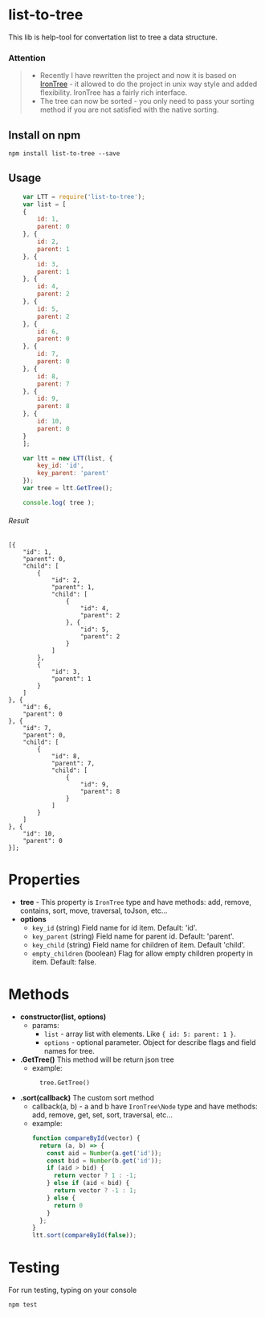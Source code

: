 # list-to-tree
This lib is help-tool for convertation list to tree a data structure.

### Attention
> * Recently I have rewritten the project and now it is based on [IronTree](https://github.com/DenQ/iron-tree) - it allowed to do the project in unix way style and added flexibility. IronTree has a fairly rich interface.
>* The tree can now be sorted - you only need to pass your sorting method if you are not satisfied with the native sorting.

## Install on npm
    npm install list-to-tree --save

## Usage
```js
    var LTT = require('list-to-tree');
    var list = [
    {
        id: 1,
        parent: 0
    }, {
        id: 2,
        parent: 1
    }, {
        id: 3,
        parent: 1
    }, {
        id: 4,
        parent: 2
    }, {
        id: 5,
        parent: 2
    }, {
        id: 6,
        parent: 0
    }, {
        id: 7,
        parent: 0
    }, {
        id: 8,
        parent: 7
    }, {
        id: 9,
        parent: 8
    }, {
        id: 10,
        parent: 0
    }
    ];

    var ltt = new LTT(list, {
        key_id: 'id',
        key_parent: 'parent'
    });
    var tree = ltt.GetTree();

    console.log( tree );
```
###### Result

    [{
        "id": 1,
        "parent": 0,
        "child": [
            {
                "id": 2,
                "parent": 1,
                "child": [
                    {
                        "id": 4,
                        "parent": 2
                    }, {
                        "id": 5,
                        "parent": 2
                    }
                ]
            },
            {
                "id": 3,
                "parent": 1
            }
        ]
    }, {
        "id": 6,
        "parent": 0
    }, {
        "id": 7,
        "parent": 0,
        "child": [
            {
                "id": 8,
                "parent": 7,
                "child": [
                    {
                        "id": 9,
                        "parent": 8
                    }
                ]
            }
        ]
    }, {
        "id": 10,
        "parent": 0
    }];


# Properties
* **tree** - This property is `IronTree` type and have methods: add, remove, contains, sort, move, traversal, toJson, etc...
* **options**
  * `key_id` (string) Field name for id item. Default: 'id'.
  * `key_parent` (string) Field name for parent id. Default: 'parent'.
  * `key_child` (string) Field name for children of item. Default  'child'.
  * `empty_children` (boolean) Flag for allow empty children property in item. Default: false.

# Methods
* **constructor(list, options)**
  * params:
    * `list` - array list with elements. Like ```{ id: 5: parent: 1 }```.
    * `options` - optional parameter. Object for describe flags and field names for tree.
* **.GetTree()** This method will be return json tree
  * example:
    ```
      tree.GetTree()
    ```
* **.sort(callback)** The custom sort method
  * callback(a, b) - a and b have `IronTree\Node` type and have methods: add, remove, get, set, sort, traversal, etc...
  * example:
    ```js
    function compareById(vector) {
      return (a, b) => {
        const aid = Number(a.get('id'));
        const bid = Number(b.get('id'));
        if (aid > bid) {
          return vector ? 1 : -1;
        } else if (aid < bid) {
          return vector ? -1 : 1;
        } else {
          return 0
        }
      };
    }
    ltt.sort(compareById(false));
    ```

# Testing
For run testing, typing on your console

    npm test
